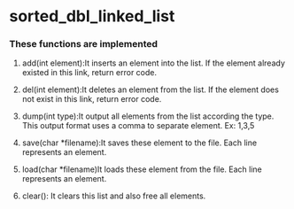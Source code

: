 # sorted_dbl_linked_list
### These functions are implemented
1. add(int element):It inserts an element into the list. If the element already existed in this link, return error code.

2. del(int element):It deletes an element from the list. If the element does not exist in this link, return error code.

3. dump(int type):It output all elements from the list according the type. This output format uses a comma to separate element. Ex: 1,3,5

4. save(char *filename):It saves these element to the file. Each line represents an element.

5. load(char *filename)It loads these element from the file. Each line represents an element.

6. clear():
It clears this list and also free all elements.
